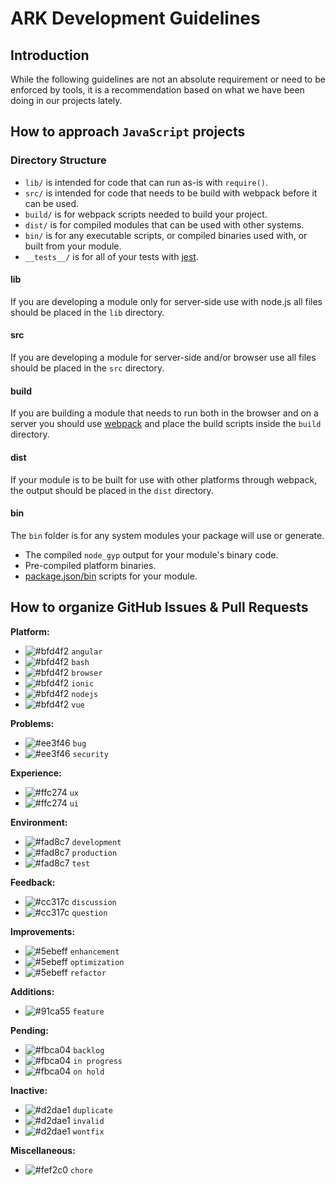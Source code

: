 # ARK Development Guidelines

## Introduction

While the following guidelines are not an absolute requirement or need to be enforced by tools, it is a recommendation based on what we have been doing in our projects lately.

## How to approach `JavaScript` projects

### Directory Structure

* `lib/` is intended for code that can run as-is with `require()`.
* `src/` is intended for code that needs to be build with webpack before it can be used.
* `build/` is for webpack scripts needed to build your project.
* `dist/` is for compiled modules that can be used with other systems.
* `bin/` is for any executable scripts, or compiled binaries used with, or built from your module.
* `__tests__/` is for all of your tests with [jest](https://github.com/facebook/jest).

#### lib

If you are developing a module only for server-side use with node.js all files should be placed in the `lib` directory.

#### src

If you are developing a module for server-side and/or browser use all files should be placed in the `src` directory.

#### build

If you are building a module that needs to run both in the browser and on a server you should use [webpack](https://github.com/webpack/webpack) and place the build scripts inside the `build` directory.

#### dist

If your module is to be built for use with other platforms through webpack, the output should be placed in the `dist` directory.

#### bin

The `bin` folder is for any system modules your package will use or generate.

* The compiled `node_gyp` output for your module's binary code.
* Pre-compiled platform binaries.
* [package.json/bin](https://docs.npmjs.com/cli/bin) scripts for your module.

## How to organize GitHub Issues & Pull Requests

**Platform:**
- ![#bfd4f2](https://placehold.it/15/bfd4f2/000000?text=+) `angular`
- ![#bfd4f2](https://placehold.it/15/bfd4f2/000000?text=+) `bash`
- ![#bfd4f2](https://placehold.it/15/bfd4f2/000000?text=+) `browser`
- ![#bfd4f2](https://placehold.it/15/bfd4f2/000000?text=+) `ionic`
- ![#bfd4f2](https://placehold.it/15/bfd4f2/000000?text=+) `nodejs`
- ![#bfd4f2](https://placehold.it/15/bfd4f2/000000?text=+) `vue`

**Problems:**
- ![#ee3f46](https://placehold.it/15/ee3f46/000000?text=+) `bug`
- ![#ee3f46](https://placehold.it/15/ee3f46/000000?text=+) `security`

**Experience:**
- ![#ffc274](https://placehold.it/15/ffc274/000000?text=+) `ux`
- ![#ffc274](https://placehold.it/15/ffc274/000000?text=+) `ui`

**Environment:**
- ![#fad8c7](https://placehold.it/15/fad8c7/000000?text=+) `development`
- ![#fad8c7](https://placehold.it/15/fad8c7/000000?text=+) `production`
- ![#fad8c7](https://placehold.it/15/fad8c7/000000?text=+) `test`

**Feedback:**
- ![#cc317c](https://placehold.it/15/cc317c/000000?text=+) `discussion`
- ![#cc317c](https://placehold.it/15/cc317c/000000?text=+) `question`

**Improvements:**
- ![#5ebeff](https://placehold.it/15/5ebeff/000000?text=+) `enhancement`
- ![#5ebeff](https://placehold.it/15/5ebeff/000000?text=+) `optimization`
- ![#5ebeff](https://placehold.it/15/5ebeff/000000?text=+) `refactor`

**Additions:**
- ![#91ca55](https://placehold.it/15/91ca55/000000?text=+) `feature`

**Pending:**
- ![#fbca04](https://placehold.it/15/fbca04/000000?text=+) `backlog`
- ![#fbca04](https://placehold.it/15/fbca04/000000?text=+) `in progress`
- ![#fbca04](https://placehold.it/15/fbca04/000000?text=+) `on hold`

**Inactive:**
- ![#d2dae1](https://placehold.it/15/d2dae1/000000?text=+) `duplicate`
- ![#d2dae1](https://placehold.it/15/d2dae1/000000?text=+) `invalid`
- ![#d2dae1](https://placehold.it/15/d2dae1/000000?text=+) `wontfix`

**Miscellaneous:**
- ![#fef2c0](https://placehold.it/15/fef2c0/000000?text=+) `chore`
